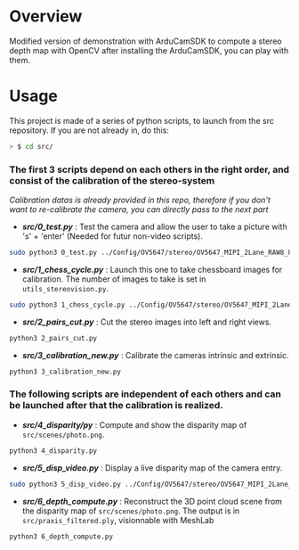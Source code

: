 # Overview

Modified version of demonstration with ArduCamSDK to compute a stereo depth map with OpenCV
after installing the ArduCamSDK, you can play with them.

# Usage
This project is made of a series of python scripts, to launch from the src repository.
If you are not already in, do this:
```Bash
> $ cd src/
```
### The first 3 scripts depend on each others in the right order, and consist of the calibration of the stereo-system
_Calibration datas is already provided in this repo, therefore if you don't want to re-calibrate the camera, 
you can directly pass to the next part_
- **_src/0_test.py_** : Test the camera and allow the user to take a picture with 's' + 'enter' 
(Needed for futur non-video scripts).
 ```bash
sudo python3 0_test.py ../Config/OV5647/stereo/OV5647_MIPI_2Lane_RAW8_8b_2592x1944_BA.cfg
```
- **_src/1_chess_cycle.py_** : Launch this one to take chessboard images for calibration. 
The number of images to take is set in `utils_stereovision.py`.
 ```bash
sudo python3 1_chess_cycle.py ../Config/OV5647/stereo/OV5647_MIPI_2Lane_RAW8_8b_2592x1944_BA.cfg
```
- **_src/2_pairs_cut.py_** : Cut the stereo images into left and right views.
 ```bash
python3 2_pairs_cut.py
```
- **_src/3_calibration_new.py_** : Calibrate the cameras intrinsic and extrinsic.
 ```bash
python3 3_calibration_new.py
```
### The following scripts are independent of each others and can be launched after that the calibration is realized.
- **_src/4_disparity/py_** : Compute and show the disparity map of `src/scenes/photo.png`.
 ```bash
python3 4_disparity.py
```
- **_src/5_disp_video.py_** : Display a live disparity map of the camera entry.
 ```bash
sudo python3 5_disp_video.py ../Config/OV5647/stereo/OV5647_MIPI_2Lane_RAW8_8b_2592x1944_BA.cfg
```
- **_src/6_depth_compute.py_** : Reconstruct the 3D point cloud scene 
from the disparity map of `src/scenes/photo.png`. 
The output is in `src/praxis_filtered.ply`, visionnable with MeshLab
 ```bash
python3 6_depth_compute.py
```
